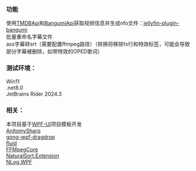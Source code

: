 ### 功能

使用[TMDBApi](https://developer.themoviedb.org/docs/getting-started)和[BangumiApi](https://github.com/bangumi/api)获取视频信息并生成nfo文件：[jellyfin-plugin-bangumi](https://github.com/kookxiang/jellyfin-plugin-bangumi)  
批量重命名字幕文件  
ass字幕转srt（需要配置ffmpeg路径）（转换将移除fx行和特效标签，可能会导致部分字幕被删除，如带特效的OPED歌词）  

### 测试环境：
Win11  
.net8.0  
JetBrains Rider 2024.3  

### 相关：
本项目基于[WPF-UI](https://github.com/lepoco/wpfui)项目模板开发  
[AnitomySharp](https://github.com/chu-shen/AnitomySharp)  
[gong-wpf-dragdrop](https://github.com/punker76/gong-wpf-dragdrop)  
[fluid](https://github.com/sebastienros/fluid)  
[FFMpegCore](https://github.com/rosenbjerg/FFMpegCore)  
[NaturalSort.Extension](https://github.com/tompazourek/NaturalSort.Extension)  
[NLog.WPF](https://github.com/limumu1997/NLog.WPF)  
